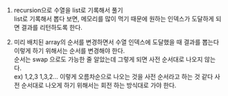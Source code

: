1. recursion으로 수열을 list로 기록해서 풀기\
    list로 기록해서 뽑다 보면, 메모리를 많이 먹기 때문에 원하는 인덱스가 도달하게 되면 결과를 리턴하도록 한다.
     
2. 미리 배치된 array의 순서를 변경하면서 수열 인덱스에 도달했을 때 결과를 뽑는다\
    이렇게 하기 위해서는 순서를 변경해야 한다. \
    순서는 swap 으로도 가능한 줄 알았는데 그렇게 되면 사전 순서대로 나오지 않는다.\
    ex) 1,2,3 1,3,2... 이렇게 오름차순으로 나오는 것을 사전 순서라고 하는 것 같다
    사전 순서대로 나오게 하기 위해서는 회전 하는 방식대로 가야 한다.
    
    
    